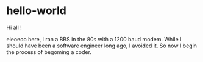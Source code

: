 # hello-world

Hi all !

eieoeoo here, I ran a BBS in the 80s with a 1200 baud modem. 
While I should have been a software engineer long ago, I avoided it. So now I begin the process of begoming a coder.

